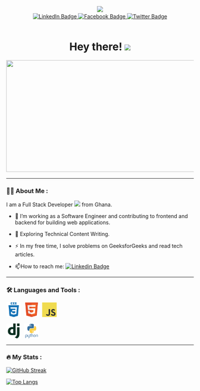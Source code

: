 
<div id="header" align="center">
  <img src="https://media.giphy.com/media/M9gbBd9nbDrOTu1Mqx/giphy.gif" width="100"/>
  <div id="badges">
  <a href="https://www.linkedin.com/in/gf-wise/">
    <img src="https://img.shields.io/badge/LinkedIn-blue?style=for-the-badge&logo=linkedin&logoColor=white" alt="LinkedIn Badge"/>
  </a>
  <a href="https://fb.com/george.femiwise">
    <img src="https://img.shields.io/badge/Facebook-blue?style=for-the-badge&logo=facebook&logoColor=white" alt="Facebook Badge"/>
  </a>
  <a href="https://twitter.com/georgefemiwise">
    <img src="https://img.shields.io/badge/Twitter-blue?style=for-the-badge&logo=twitter&logoColor=white" alt="Twitter Badge"/>
  </a>
</div>
  <img src="https://komarev.com/ghpvc/?username=georgefemiwise&style=flat-square&color=red" alt=""/>
  <h1>
  Hey there! 
  <img src="https://media.giphy.com/media/hvRJCLFzcasrR4ia7z/giphy.gif" width="30px"/>
</h1>
</div>



<div align="center">
  <img src="https://media.giphy.com/media/dWesBcTLavkZuG35MI/giphy.gif" width="600" height="300"/>
</div>

---
### :man_technologist: About Me :
I am a Full Stack Developer <img src="https://media.giphy.com/media/WUlplcMpOCEmTGBtBW/giphy.gif" width="30"> from Ghana.

- :telescope: I’m working as a Software Engineer and contributing to frontend and backend for building web applications.

- :seedling: Exploring Technical Content Writing.

- :zap: In my free time, I solve problems on GeeksforGeeks and read tech articles.

- :mailbox:How to reach me: [![Linkedin Badge](https://img.shields.io/badge/-George_Femi_Wise-blue?style=flat&logo=Linkedin&logoColor=white)](https://www.linkedin.com/in/gf-wise/)

---

### :hammer_and_wrench: Languages and Tools :


<div>
  
  <img src="https://github.com/devicons/devicon/blob/master/icons/css3/css3-plain-wordmark.svg"  title="CSS3" alt="CSS" width="40" height="40"/>&nbsp;
  <img src="https://github.com/devicons/devicon/blob/master/icons/html5/html5-original.svg" title="HTML5" alt="HTML" width="40" height="40"/>&nbsp;
  <img src="https://github.com/devicons/devicon/blob/master/icons/javascript/javascript-original.svg" title="JavaScript" alt="JavaScript" width="40"          height="40"/>&nbsp;
  <!-- <img src="https://github.com/devicons/devicon/blob/master/icons/git/git-original-wordmark.svg" title="Git" **alt="Git" width="40" height="40"/> -->
  <img src="https://github.com/devicons/devicon/blob/master/icons/django/django-plain.svg" title="Django" alt="Django" width="40" height="40"/>&nbsp;
  <img src="https://github.com/devicons/devicon/blob/master/icons/python/python-original-wordmark.svg" title="Python" alt="Python" width="40" height="40"/>&nbsp;
 
</div>


---

### :fire: My Stats :

[![GitHub Streak](http://github-readme-streak-stats.herokuapp.com?user=georgefemiwise&theme=dark&background=000000)](https://git.io/streak-stats)

[![Top Langs](https://github-readme-stats.vercel.app/api/top-langs/?username=georgefemiwise&layout=compact&theme=vision-friendly-dark)](https://github.com/anuraghazra/github-readme-stats)


















<!-- 
jjjjjjj

https://www.sitepoint.com/github-profile-readme/


<h1 align="center"> Hello🙂<br>
My name is Wise <br>
<h3 align="center">A passionate full stack developer from Ghana</h3>
<h1>


<!-- 


- 🌱 I’m currently learning **Django, python**
- 🔭 I’m currently working on [maildrop](https://github.com/Georgefemiwise/MailDrop) and a personal project
- 👯 I’m looking to collaborate on [maildrop](https://github.com/Georgefemiwise/MailDrop)
- 📫 How to reach me **georgewise1010@gmail.com**


-->
